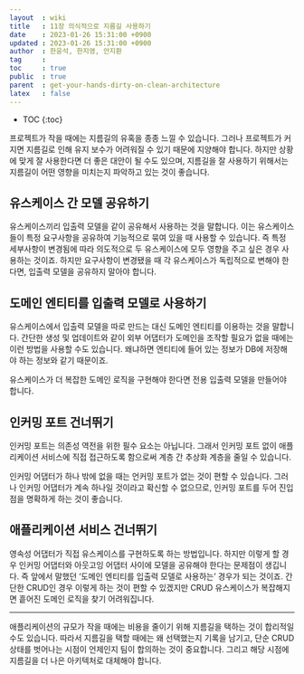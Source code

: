 ```yaml
---
layout  : wiki
title   : 11장 의식적으로 지름길 사용하기
date    : 2023-01-26 15:31:00 +0900
updated : 2023-01-26 15:31:00 +0900
author  : 한윤석, 한지영, 안지환
tag     :
toc     : true
public  : true
parent  : get-your-hands-dirty-on-clean-architecture
latex   : false
---
```

* TOC
{:toc}

프로젝트가 작을 때에는 지름길의 유혹을 종종 느낄 수 있습니다. 그러나 프로젝트가 커지면 지름길로 인해 유지 보수가 어려워질 수 있기 때문에 지양해야 합니다. 하지만 상황에 맞게 잘 사용한다면 더 좋은 대안이 될 수도 있으며, 지름길을 잘 사용하기 위해서는 지름길이 어떤 영향을 미치는지 파악하고 있는 것이 좋습니다.

## 유스케이스 간 모델 공유하기

유스케이스끼리 입출력 모델을 같이 공유해서 사용하는 것을 말합니다. 이는 유스케이스들이 특정 요구사항을 공유하여 기능적으로 묶여 있을 때 사용할 수 있습니다. 즉 특정 세부사항이 변경됨에 따라 의도적으로 두 유스케이스에 모두 영향을 주고 싶은 경우 사용하는 것이죠.
하지만 요구사항이 변경됐을 때 각 유스케이스가 독립적으로 변해야 한다면, 입출력 모델을 공유하지 말아야 합니다.

## 도메인 엔티티를 입출력 모델로 사용하기

유스케이스에서 입출력 모델을 따로 만드는 대신 도메인 엔티티를 이용하는 것을 말합니다. 간단한 생성 및 업데이트와 같이 외부 어댑터가 도메인을 조작할 필요가 없을 때에는 이런 방법을 사용할 수도 있습니다. 왜냐하면 엔티티에 들어 있는 정보가 DB에 저장해야 하는 정보와 같기 때문이죠.

유스케이스가 더 복잡한 도메인 로직을 구현해야 한다면 전용 입출력 모델을 만들어야 합니다.

## 인커밍 포트 건너뛰기

인커밍 포트는 의존성 역전을 위한 필수 요소는 아닙니다. 그래서 인커밍 포트 없이 애플리케이션 서비스에 직접 접근하도록 함으로써 계층 간 추상화 계층을 줄일 수 있습니다.

인커밍 어댑터가 하나 밖에 없을 때는 언커밍 포트가 없는 것이 편할 수 있습니다. 그러나 인커밍 어댑터가 계속 하나일 것이라고 확신할 수 없으므로, 인커밍 포트를 두어 진입점을 명확하게 하는 것이 좋습니다.

## 애플리케이션 서비스 건너뛰기

영속성 어댑터가 직접 유스케이스를 구현하도록 하는 방법입니다. 하지만 이렇게 할 경우 인커밍 어댑터와 아웃고잉 어댑터 사이에 모델을 공유해야 한다는 문제점이 생깁니다. 즉 앞에서 말했던 ‘도메인 엔티티를 입출력 모델로 사용하는’ 경우가 되는 것이죠. 간단한 CRUD인 경우 이렇게 하는 것이 편할 수 있겠지만 CRUD 유스케이스가 복잡해지면 흩어진 도메인 로직을 찾기 어려워집니다.

---

애플리케이션의 규모가 작을 때에는 비용을 줄이기 위해 지름길을 택하는 것이
합리적일 수도 있습니다. 따라서 지름길을 택할 때에는 왜 선택했는지 기록을 남기고,
단순 CRUD 상태를 벗어나는 시점이 언제인지 팀이 합의하는 것이 중요합니다. 그리고
해당 시점에 지름길을 더 나은 아키텍처로 대체해야 합니다.
